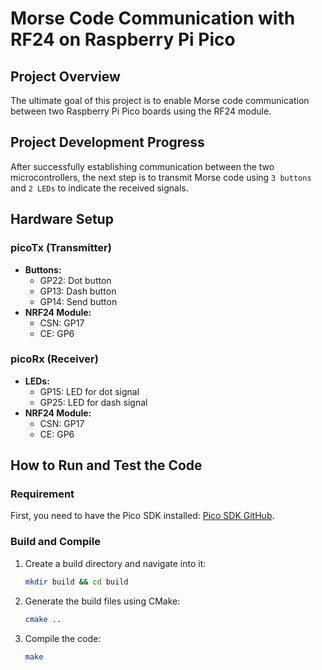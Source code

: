 # Morse Code Communication with RF24 on Raspberry Pi Pico

## Project Overview
The ultimate goal of this project is to enable Morse code communication between two Raspberry Pi Pico boards using the RF24 module.

## Project Development Progress
After successfully establishing communication between the two microcontrollers, the next step is to transmit Morse code using `3 buttons` and `2 LEDs` to indicate the received signals.

## Hardware Setup
### picoTx (Transmitter)
- **Buttons:**
  - GP22: Dot button
  - GP13: Dash button
  - GP14: Send button
- **NRF24 Module:**
  - CSN: GP17
  - CE: GP6

### picoRx (Receiver)
- **LEDs:**
  - GP15: LED for dot signal
  - GP25: LED for dash signal
- **NRF24 Module:**
  - CSN: GP17
  - CE: GP6

## How to Run and Test the Code
### Requirement
First, you need to have the Pico SDK installed: [Pico SDK GitHub](https://github.com/raspberrypi/pico-sdk).

### Build and Compile
1. Create a build directory and navigate into it:
   ```bash
   mkdir build && cd build
   ```
2. Generate the build files using CMake:
   ```bash
   cmake ..
   ```
3. Compile the code:
   ```bash
   make
   ```
